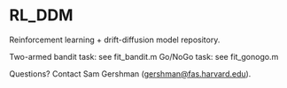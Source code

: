 RL_DDM
====

Reinforcement learning + drift-diffusion model repository.

Two-armed bandit task: see fit_bandit.m
Go/NoGo task: see fit_gonogo.m

Questions? Contact Sam Gershman (gershman@fas.harvard.edu).